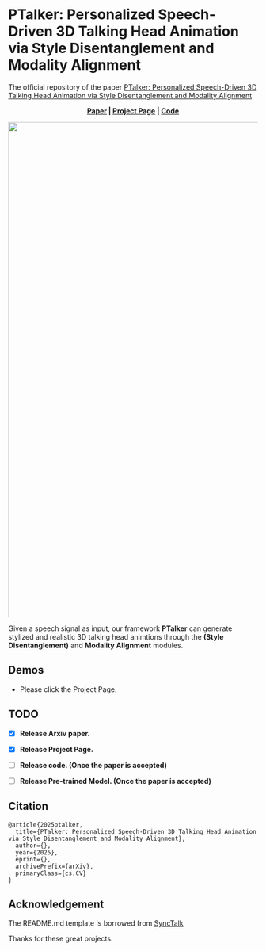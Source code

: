 # PTalker: Personalized Speech-Driven 3D Talking Head Animation via Style Disentanglement and Modality Alignment
The official repository of the paper [PTalker: Personalized Speech-Driven 3D Talking Head Animation via Style Disentanglement and Modality Alignment](https://arxiv.org/abs/)

<p align='center'>
  <b>
    <a href="">Paper</a>
    | 
    <a href="http://acmmm25p.bwbwiwn.site/">Project Page</a>
    |
    <a href="https://github.com/rrusereeuser/PTalker">Code</a> 
  </b>
</p> 

<!-- Colab notebook demonstration: [![Open In Colab](https://colab.research.google.com/assets/colab-badge.svg)](https://colab.research.google.com/drive/1Egq0_ZK5sJAAawShxC0y4JRZQuVS2X-Z?usp=sharing) -->

  <p align='center'>  
    <img src='https://raw.githubusercontent.com/rrusereeuser/acmmm25p/main/paper_images/PTalker.svg' width='1000'/>
  </p>

Given a speech signal as input, our framework <strong>PTalker</strong> can generate stylized and realistic 3D talking head animtions through the <strong>(Style Disentanglement)</strong> and <strong>Modality Alignment</strong> modules.

## Demos
- Please click the Project Page.

## TODO
- [x] **Release Arxiv paper.**
- [x] **Release Project Page.**
- [ ] **Release code. (Once the paper is accepted)**
- [ ] **Release Pre-trained Model. (Once the paper is accepted)**



## Citation	

```
@article{2025ptalker,
  title={PTalker: Personalized Speech-Driven 3D Talking Head Animation via Style Disentanglement and Modality Alignment},
  author={},
  year={2025},
  eprint={},
  archivePrefix={arXiv},
  primaryClass={cs.CV}
}
```


## Acknowledgement
<!-- Some code are borrowed from following projects:
* [TalkingStyle](https://github.com/wangxuanx/TalkingStyle/)
* [FaceFormer](https://github.com/EvelynFan/FaceFormer/)
* [CodeTalker](https://github.com/Doubiiu/CodeTalker/)
 -->

The README.md template is borrowed from [SyncTalk](https://github.com/ziqiaopeng/SyncTalk)


Thanks for these great projects.

